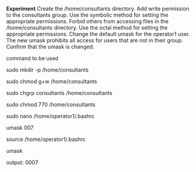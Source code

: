 **Experiment**
Create the /home/consultants directory. Add write permission to the consultants group. Use the symbolic method for setting the appropriate permissions.  Forbid others from accessing files in the /home/consultants directory. Use the octal method for setting the appropriate permissions. 
Change the default umask for the operator1 user. The new umask prohibits all access for users that are not in their group. Confirm that the umask is changed.

command to be used

sudo mkdir -p /home/consultants

sudo chmod g+w /home/consultants

sudo chgrp consultants /home/consultants

sudo chmod 770 /home/consultants

sudo nano /home/operator1/.bashrc

umask 007

source /home/operator1/.bashrc

umask

output: 0007
